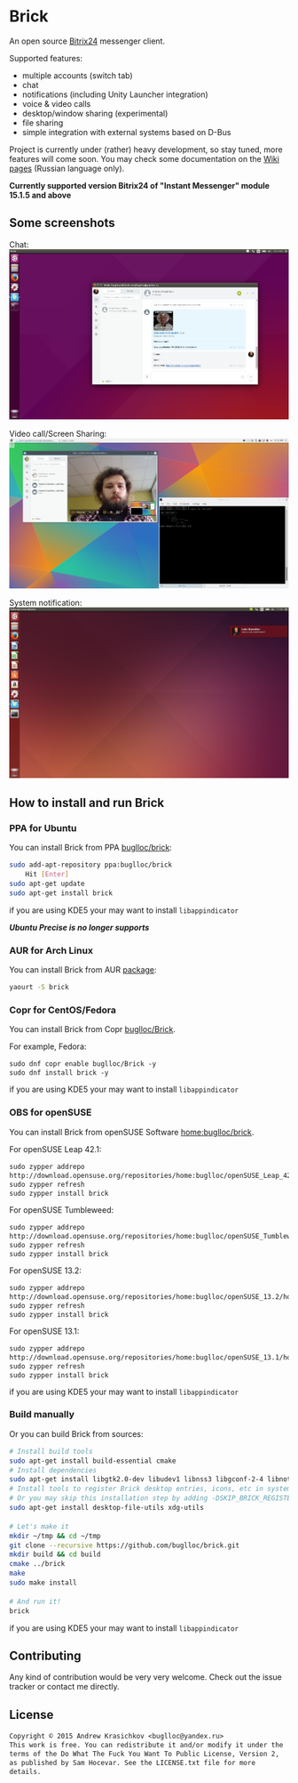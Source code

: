 Brick
=====

An open source [Bitrix24](https://www.bitrix24.com/) messenger client.

Supported features:
  - multiple accounts (switch tab)
  - chat
  - notifications (including Unity Launcher integration)
  - voice & video calls
  - desktop/window sharing (experimental)
  - file sharing
  - simple integration with external systems based on D-Bus

Project is currently under (rather) heavy development, so stay tuned, more features will come soon.
You may check some documentation on the [Wiki pages](https://github.com/buglloc/brick/wiki) (Russian language only).

**Currently supported version Bitrix24 of "Instant Messenger" module 15.1.5 and above**

## Some screenshots

Chat:
![Chat](/doc/chat.png?raw=true&v=2)

Video call/Screen Sharing:
![Video](/doc/video.png?raw=true)

System notification:
![Notify](/doc/notify.png?raw=true)


## How to install and run Brick

### PPA for Ubuntu
You can install Brick from PPA [buglloc/brick](https://launchpad.net/~buglloc/+archive/ubuntu/brick):
```bash
sudo add-apt-repository ppa:buglloc/brick
    Hit [Enter]
sudo apt-get update
sudo apt-get install brick
```
if you are using KDE5 your may want to install `libappindicator`

***Ubuntu Precise is no longer supports***

### AUR for Arch Linux
You can install Brick from AUR [package](https://aur.archlinux.org/packages/brick/):
```bash
yaourt -S brick
```

### Copr for CentOS/Fedora
You can install Brick from Copr [buglloc/Brick](https://copr.fedoraproject.org/coprs/buglloc/Brick/).

For example, Fedora:
```plain
sudo dnf copr enable buglloc/Brick -y
sudo dnf install brick -y
```
if you are using KDE5 your may want to install `libappindicator`

### OBS for openSUSE
You can install Brick from openSUSE Software [home:buglloc/brick](https://build.opensuse.org/package/show/home:buglloc/brick).

For openSUSE Leap 42.1:
```plain
sudo zypper addrepo http://download.opensuse.org/repositories/home:buglloc/openSUSE_Leap_42.1/home:buglloc.repo
sudo zypper refresh
sudo zypper install brick
````
For openSUSE Tumbleweed:
```plain
sudo zypper addrepo http://download.opensuse.org/repositories/home:buglloc/openSUSE_Tumbleweed/home:buglloc.repo
sudo zypper refresh
sudo zypper install brick
```
For openSUSE 13.2:
```plain
sudo zypper addrepo http://download.opensuse.org/repositories/home:buglloc/openSUSE_13.2/home:buglloc.repo
sudo zypper refresh
sudo zypper install brick
```
For openSUSE 13.1:
```plain
sudo zypper addrepo http://download.opensuse.org/repositories/home:buglloc/openSUSE_13.1/home:buglloc.repo
sudo zypper refresh
sudo zypper install brick
```
if you are using KDE5 your may want to install `libappindicator`

### Build manually
Or you can build Brick from sources:
```bash
# Install build tools
sudo apt-get install build-essential cmake
# Install dependencies
sudo apt-get install libgtk2.0-dev libudev1 libnss3 libgconf-2-4 libnotify-dev libxss-dev
# Install tools to register Brick desktop entries, icons, etc in system
# Or you may skip this installation step by adding -DSKIP_BRICK_REGISTER=1 to cmake
sudo apt-get install desktop-file-utils xdg-utils

# Let's make it
mkdir ~/tmp && cd ~/tmp
git clone --recursive https://github.com/buglloc/brick.git
mkdir build && cd build
cmake ../brick
make
sudo make install

# And run it!
brick
```
if you are using KDE5 your may want to install `libappindicator`

##  Contributing

Any kind of contribution would be very very welcome. Check out the issue tracker or contact me directly.

## License

```
Copyright © 2015 Andrew Krasichkov <buglloc@yandex.ru>
This work is free. You can redistribute it and/or modify it under the
terms of the Do What The Fuck You Want To Public License, Version 2,
as published by Sam Hocevar. See the LICENSE.txt file for more details.
```
